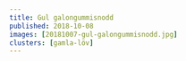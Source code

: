 ```yaml
---
title: Gul galongummisnodd
published: 2018-10-08
images: [20181007-gul-galongummisnodd.jpg]
clusters: [gamla-löv]
---
```

